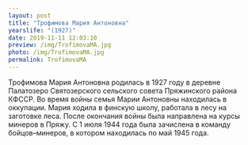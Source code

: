 ```yaml
---
layout: post
title: "Трофимова Мария Антоновна"
yearslife: "(1927)"
date: 2019-11-11 12:03:10
preview: /img/TrofimovaMA.jpg
photo: /img/TrofimovaMA.jpg
permalink: TrofimovaMA
---
```


Трофимова Мария Антоновна родилась в 1927 году в деревне Палатозеро Святозерского сельского совета Пряжинского района КФССР. Во время войны семья Марии Антоновны находилась в оккупации. Мария ходила в финскую школу, работала в лесу на заготовке леса. После окончания войны была направлена на курсы минеров в Пряжу. С 1 июля 1944 года была зачислена в команду бойцов–минеров, в котором находилась по май 1945 года.